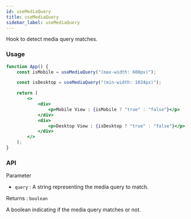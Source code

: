 ```yaml
---
id: useMediaQuery
title: useMediaQuery
sidebar_label: useMediaQuery
---
```


Hook to detect media query matches.

### Usage

```jsx live
function App() {
	const isMobile = useMediaQuery("(max-width: 600px)");

	const isDesktop = useMediaQuery("(min-width: 1024px)");

	return (
		<>
			<div>
				<p>Mobile View : {isMobile ? "true" : "false"}</p>
			</div>
			<div>
				<p>Desktop View : {isDesktop ? "true" : "false"}</p>
			</div>
		</>
	);
}
```

### API

Parameter

- `query` : A string representing the media query to match.

Returns : `boolean`

A boolean indicating if the media query matches or not.
